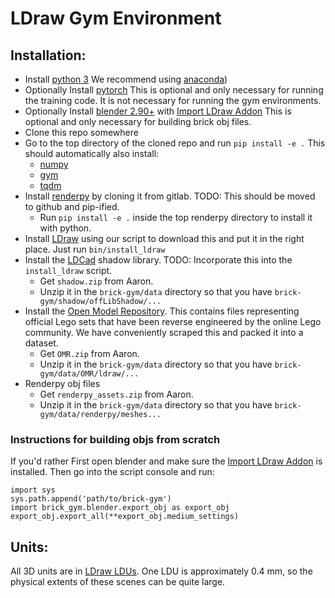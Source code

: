 # LDraw Gym Environment

## Installation:
- Install [python 3](http://www.python.org) We recommend using [anaconda](http://www.anaconda.com))
- Optionally Install [pytorch](http://www.pytorch.org) This is optional and only necessary for running the training code.  It is not necessary for running the gym environments.
- Optionally Install [blender 2.90+](http://www.blender.org) with [Import LDraw Addon](https://github.com/TobyLobster/ImportLDraw) This is optional and only necessary for building brick obj files.
- Clone this repo somewhere
- Go to the top directory of the cloned repo and run ```pip install -e .```  This should automatically also install:
  - [numpy](https://numpy.org/)
  - [gym](https://github.com/openai/gym)
  - [tqdm](https://github.com/tqdm/tqdm)
- Install [renderpy](https://gitlab.cs.washington.edu/awalsman/renderpy) by cloning it from gitlab.  TODO: This should be moved to github and pip-ified.
  - Run ```pip install -e .``` inside the top renderpy directory to install it with python.
- Install [LDraw](https://www.ldraw.org/) using our script to download this and put it in the right place.  Just run `bin/install_ldraw`
- Install the [LDCad](http://www.melkert.net/LDCad) shadow library.  TODO: Incorporate this into the ```install_ldraw``` script.
  - Get ```shadow.zip``` from Aaron.
  - Unzip it in the ```brick-gym/data``` directory so that you have ```brick-gym/shadow/offLibShadow/...```
- Install the [Open Model Repository](https://omr.ldraw.org/).  This contains files representing official Lego sets that have been reverse engineered by the online Lego community.  We have conveniently scraped this and packed it into a dataset.
  - Get ```OMR.zip``` from Aaron.
  - Unzip it in the ```brick-gym/data``` directory so that you have ```brick-gym/data/OMR/ldraw/...```
- Renderpy obj files
  - Get ```renderpy_assets.zip``` from Aaron.
  - Unzip it in the ```brick-gym/data``` directory so that you have ```brick-gym/data/renderpy/meshes...```

### Instructions for building objs from scratch
If you'd rather First open blender and make sure the [Import LDraw Addon](https://github.com/TobyLobster/ImportLDraw) is installed.  Then go into the script console and run:
```
import sys
sys.path.append('path/to/brick-gym')
import brick_gym.blender.export_obj as export_obj
export_obj.export_all(**export_obj.medium_settings)
```

## Units:
All 3D units are in [LDraw LDUs](http://www.ldraw.org/article/218.html).  One LDU is approximately 0.4 mm, so the physical extents of these scenes can be quite large.
